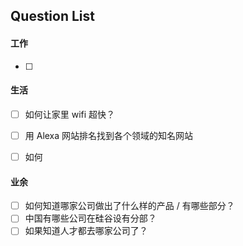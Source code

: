 

## Question List



#### 工作

+ [ ] 



#### 生活

+ [ ] 如何让家里 wifi 超快？
+ [ ] 用 Alexa 网站排名找到各个领域的知名网站
+ [ ] 如何



#### 业余

+ [ ] 如何知道哪家公司做出了什么样的产品 / 有哪些部分？
+ [ ] 中国有哪些公司在硅谷设有分部？
+ [ ] 如果知道人才都去哪家公司了？